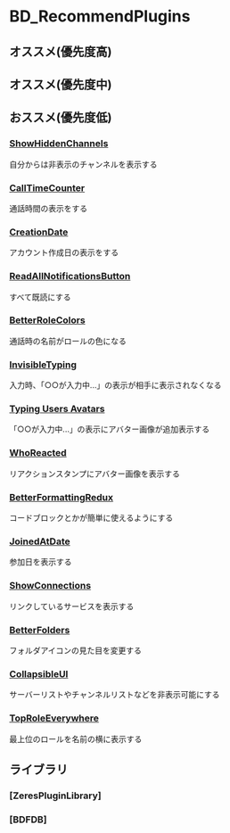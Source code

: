 # BD_RecommendPlugins

## オススメ(優先度高)
## オススメ(優先度中)
## おススメ(優先度低)

### [ShowHiddenChannels](https://github.com/mwittrien/BetterDiscordAddons/tree/48fd20a04e640adcf58e43f2cda334e3cb8526a1/Plugins/ShowHiddenChannels)
自分からは非表示のチャンネルを表示する
### [CallTimeCounter](https://github.com/QWERTxD/BetterDiscordPlugins/tree/c8efe1a2e4a9f1256783eef30dca07e0e18ac5e9/CallTimeCounter)
通話時間の表示をする
### [CreationDate](https://github.com/mwittrien/BetterDiscordAddons/tree/48fd20a04e640adcf58e43f2cda334e3cb8526a1/Plugins/CreationDate)
アカウント作成日の表示をする
### [ReadAllNotificationsButton](https://github.com/mwittrien/BetterDiscordAddons/tree/8b1c3ad677cb5c40952bebf245fa5e6643ebc339/Plugins/ReadAllNotificationsButton)
すべて既読にする
### [BetterRoleColors](https://github.com/rauenzi/BetterDiscordAddons/tree/master/Plugins/BetterRoleColors)
通話時の名前がロールの色になる
### [InvisibleTyping](https://github.com/Strencher/BetterDiscordStuff/tree/079fe12f990222e34c3305304077218cd2f1b04a/InvisibleTyping)
入力時、「○○が入力中...」の表示が相手に表示されなくなる
### [Typing Users Avatars](https://github.com/QWERTxD/BetterDiscordPlugins/tree/development/TypingUsersAvatars)
「○○が入力中...」の表示にアバター画像が追加表示する
### [WhoReacted](https://betterdiscord.app/Download?id=138)
リアクションスタンプにアバター画像を表示する
### [BetterFormattingRedux](https://github.com/rauenzi/BetterDiscordAddons/tree/master/Plugins/BetterFormattingRedux)
コードブロックとかが簡単に使えるようにする
### [JoinedAtDate](https://github.com/mwittrien/BetterDiscordAddons/tree/master/Plugins/JoinedAtDate)
参加日を表示する
### [ShowConnections](https://github.com/mwittrien/BetterDiscordAddons/tree/master/Plugins/ShowConnections)
リンクしているサービスを表示する
### [BetterFolders](https://github.com/Zerthox/BetterDiscord-Plugins/tree/ad6b330c8a1a7c6f08e112247da8dffcae78299e/v1)
フォルダアイコンの見た目を変更する
### [CollapsibleUI](https://github.com/programmer2514/BetterDiscord-CollapsibleUI/releases/tag/v2.1.1)
サーバーリストやチャンネルリストなどを非表示可能にする
### [TopRoleEverywhere](https://github.com/mwittrien/BetterDiscordAddons/tree/master/Plugins/TopRoleEverywhere)
最上位のロールを名前の横に表示する

## ライブラリ
### [ZeresPluginLibrary]
### [BDFDB]
